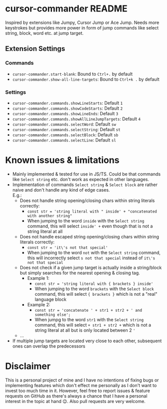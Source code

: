 # cursor-commander README

Inspired by extensions like Jumpy, Cursor Jump or Ace Jump. Needs more keystrokes but provides more power in form of jump commands like select string, block, word etc. at jump target.

## Extension Settings

### Commands

- `cursor-commander.start-blank`: Bound to `Ctrl+.` by default
- `cursor-commander.show-all-line-targets`: Bound to `Ctrl+k .` by default

### Settings

- `cursor-commander.commands.showLineStarts`: Default `1`
- `cursor-commander.commands.showCodeStarts`: Default `2`
- `cursor-commander.commands.showLineEnds`: Default `3`
- `cursor-commander.commands.showAllLineJumpTargets`: Default `4`
- `cursor-commander.commands.selectWord`: Default `sw`
- `cursor-commander.commands.selectString`: Default `st`
- `cursor-commander.commands.selectBlock`: Default `sb`
- `cursor-commander.commands.selectLine`: Default `sl`

# Known issues & limitations

- Mainly implemented & tested for use in JS/TS. Could be that commands like `Select string` etc. don't work as expected in other languages.
- Implementation of commands `Select string` & `Select block` are rather naive and don't handle any kind of edge cases.  
  E.g.:
  - Does not handle string opening/closing chars within string literals correctly:
    - `const str = 'string literal with " inside' + "concatenated with another string"`
    - When jumping to the word `inside` with the `Select string` command, this will select `inside' +` even though that is not a string literal at all
  - Does not handle escaped string opening/closing chars within string literals correctly:
    - `const str = 'it\'s not that special'`
    - When jumping to the word `not` with the `Select string` command, this will incorrectly select `s not that special` instead of `it\'s not that special`
  - Does not check if a given jump target is actually inside a string/block but simply searches for the nearest opening & closing tag.
    - Example 1:
      - `const str = 'string literal with { brackets } inside'`
      - When jumping to the word `brackets` with the `Select block` command, this will select `{ brackets }` which is not a "real" language block
    - Example 2:
      - `const str = 'concatenate ' + str1 + str2 + ' and something else';`
      - When jumpg to the word `str1` with the `Select string` command, this will select `+ str1 + str2 +` which is not a string literal at all but is only located between 2 `'`
  - ...
- If multiple jump targets are located very close to each other, subsequent ones can overlap the predecessors

# Disclaimer

This is a personal project of mine and I have no intentions of fixing bugs or implementing features which don't effect me personally as I don't want to invest too much time in it.
However, feel free to report issues & feature requests on GitHub as there's always a chance that I have a personal interest in the topic at hand 😉. Also pull requests are very welcome.
